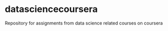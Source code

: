 datasciencecoursera
===================

Repository for assignments from data science related courses on coursera
